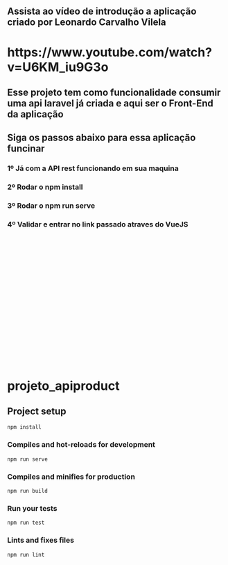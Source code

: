 
<h2> Assista ao vídeo de introdução a aplicação criado por Leonardo Carvalho Vilela <h2>
<h1>
https://www.youtube.com/watch?v=U6KM_iu9G3o
</h1>

<h2> Esse projeto tem como funcionalidade consumir uma api laravel já criada e aqui ser o Front-End da aplicação </h2>

<h2> Siga os passos abaixo para essa aplicação funcinar </h2>

<h3>1º Já com a API rest funcionando em sua maquina </h3>
<h3>2º Rodar o npm install </h3>
<h3>3º Rodar o npm run serve</h3>
<h3>4º Validar e entrar no link passado atraves do VueJS </h3>
<br><br><br><br><br><br><br><br><br><br><br><br><br><br><br><br><br>


# projeto_apiproduct

## Project setup
```
npm install
```

### Compiles and hot-reloads for development
```
npm run serve
```

### Compiles and minifies for production
```
npm run build
```

### Run your tests
```
npm run test
```

### Lints and fixes files
```
npm run lint
```
